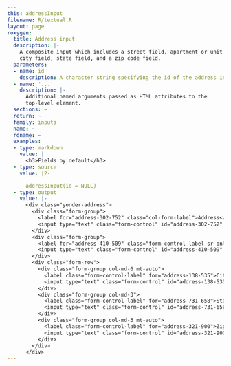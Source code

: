 ```yaml
---
this: addressInput
filename: R/textual.R
layout: page
roxygen:
  title: Address input
  description: |-
    A composite input which includes a street field, apartment or unit field,
    city field, state field, and a zip code field.
  parameters:
  - name: id
    description: A character string specifying the id of the address input.
  - name: '...'
    description: |-
      Additional named arguments passed as HTML attributes to the
      top-level element.
  sections: ~
  return: ~
  family: inputs
  name: ~
  rdname: ~
  examples:
  - type: markdown
    value: |
      <h3>Fields by default</h3>
  - type: source
    value: |2-

      addressInput(id = NULL)
  - type: output
    value: |-
      <div class="yonder-address">
        <div class="form-group">
          <label for="address-302-752" class="col-form-label">Address</label>
          <input type="text" class="form-control" id="address-302-752" placeholder="Street address, P.O. box"/>
        </div>
        <div class="form-group">
          <label for="address-410-509" class="form-control-label sr-only">Address line 2</label>
          <input type="text" class="form-control" id="address-410-509" placeholder="Apartment, floor, unit"/>
        </div>
        <div class="form-row">
          <div class="form-group col-md-6 mt-auto">
            <label class="form-control-label" for="address-138-535">City</label>
            <input type="text" class="form-control" id="address-138-535"/>
          </div>
          <div class="form-group col-md-3">
            <label class="form-control-label" for="address-731-658">State</label>
            <input type="text" class="form-control" id="address-731-658"/>
          </div>
          <div class="form-group col-md-3 mt-auto">
            <label class="form-control-label" for="address-321-900">Zip</label>
            <input type="text" class="form-control" id="address-321-900"/>
          </div>
        </div>
      </div>
---
```

